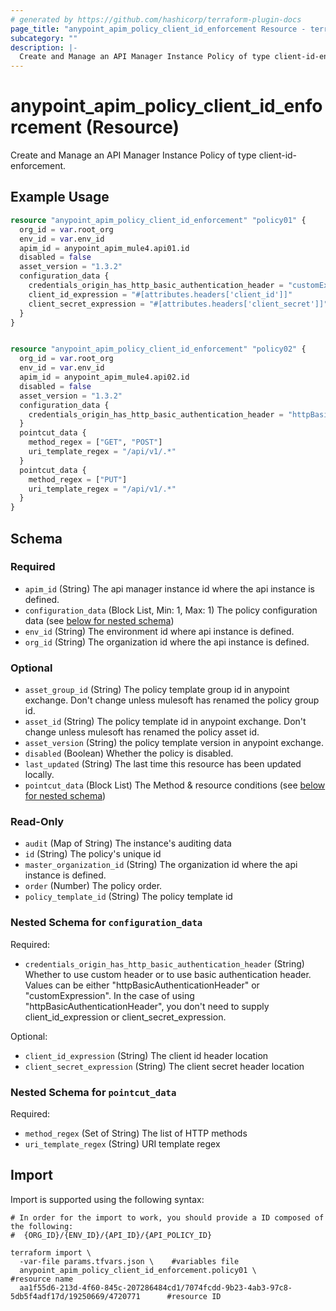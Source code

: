 ```yaml
---
# generated by https://github.com/hashicorp/terraform-plugin-docs
page_title: "anypoint_apim_policy_client_id_enforcement Resource - terraform-provider-anypoint"
subcategory: ""
description: |-
  Create and Manage an API Manager Instance Policy of type client-id-enforcement.
---
```


# anypoint_apim_policy_client_id_enforcement (Resource)

Create and Manage an API Manager Instance Policy of type client-id-enforcement.

## Example Usage

```terraform
resource "anypoint_apim_policy_client_id_enforcement" "policy01" {
  org_id = var.root_org
  env_id = var.env_id
  apim_id = anypoint_apim_mule4.api01.id
  disabled = false
  asset_version = "1.3.2"
  configuration_data {
    credentials_origin_has_http_basic_authentication_header = "customExpression"
    client_id_expression = "#[attributes.headers['client_id']]"
    client_secret_expression = "#[attributes.headers['client_secret']]"
  }
}


resource "anypoint_apim_policy_client_id_enforcement" "policy02" {
  org_id = var.root_org
  env_id = var.env_id
  apim_id = anypoint_apim_mule4.api02.id
  disabled = false
  asset_version = "1.3.2"
  configuration_data {
    credentials_origin_has_http_basic_authentication_header = "httpBasicAuthenticationHeader"
  }
  pointcut_data {
    method_regex = ["GET", "POST"]
    uri_template_regex = "/api/v1/.*"
  }
  pointcut_data {
    method_regex = ["PUT"]
    uri_template_regex = "/api/v1/.*"
  }
}
```

<!-- schema generated by tfplugindocs -->
## Schema

### Required

- `apim_id` (String) The api manager instance id where the api instance is defined.
- `configuration_data` (Block List, Min: 1, Max: 1) The policy configuration data (see [below for nested schema](#nestedblock--configuration_data))
- `env_id` (String) The environment id where api instance is defined.
- `org_id` (String) The organization id where the api instance is defined.

### Optional

- `asset_group_id` (String) The policy template group id in anypoint exchange. Don't change unless mulesoft has renamed the policy group id.
- `asset_id` (String) The policy template id in anypoint exchange. Don't change unless mulesoft has renamed the policy asset id.
- `asset_version` (String) the policy template version in anypoint exchange.
- `disabled` (Boolean) Whether the policy is disabled.
- `last_updated` (String) The last time this resource has been updated locally.
- `pointcut_data` (Block List) The Method & resource conditions (see [below for nested schema](#nestedblock--pointcut_data))

### Read-Only

- `audit` (Map of String) The instance's auditing data
- `id` (String) The policy's unique id
- `master_organization_id` (String) The organization id where the api instance is defined.
- `order` (Number) The policy order.
- `policy_template_id` (String) The policy template id

<a id="nestedblock--configuration_data"></a>
### Nested Schema for `configuration_data`

Required:

- `credentials_origin_has_http_basic_authentication_header` (String) Whether to use custom header or to use basic authentication header.
							Values can be either "httpBasicAuthenticationHeader" or "customExpression".
							In the case of using "httpBasicAuthenticationHeader", you don't need to supply client_id_expression or client_secret_expression.

Optional:

- `client_id_expression` (String) The client id header location
- `client_secret_expression` (String) The client secret header location


<a id="nestedblock--pointcut_data"></a>
### Nested Schema for `pointcut_data`

Required:

- `method_regex` (Set of String) The list of HTTP methods
- `uri_template_regex` (String) URI template regex

## Import

Import is supported using the following syntax:

```shell
# In order for the import to work, you should provide a ID composed of the following:
#  {ORG_ID}/{ENV_ID}/{API_ID}/{API_POLICY_ID}

terraform import \
  -var-file params.tfvars.json \    #variables file
  anypoint_apim_policy_client_id_enforcement.policy01 \                #resource name
  aa1f55d6-213d-4f60-845c-207286484cd1/7074fcdd-9b23-4ab3-97c8-5db5f4adf17d/19250669/4720771      #resource ID
```

